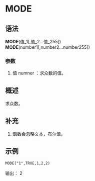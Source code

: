 # MODE
## 语法
**MODE**(值_1[,值_2...值_255])      
**MODE**(number1[,number2...number255])
### 参数
1. 值 numner ：求众数的值。
## 概述
求众数。
## 补充
1. 函数会忽略文本，布尔值。
## 示例
```excel
MODE("1",TRUE,1,2,2)
```
输出：
2